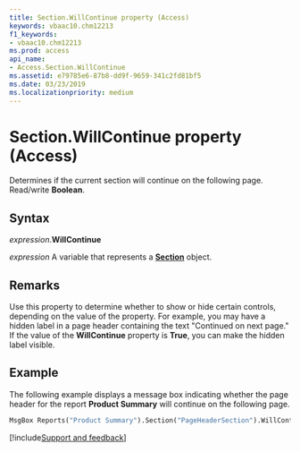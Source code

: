 ```yaml
---
title: Section.WillContinue property (Access)
keywords: vbaac10.chm12213
f1_keywords:
- vbaac10.chm12213
ms.prod: access
api_name:
- Access.Section.WillContinue
ms.assetid: e79785e6-87b8-dd9f-9659-341c2fd81bf5
ms.date: 03/23/2019
ms.localizationpriority: medium
---
```



# Section.WillContinue property (Access)

Determines if the current section will continue on the following page. Read/write **Boolean**.


## Syntax

_expression_.**WillContinue**

_expression_ A variable that represents a **[Section](Access.Section.md)** object.


## Remarks

Use this property to determine whether to show or hide certain controls, depending on the value of the property. For example, you may have a hidden label in a page header containing the text "Continued on next page." If the value of the **WillContinue** property is **True**, you can make the hidden label visible.


## Example

The following example displays a message box indicating whether the page header for the report **Product Summary** will continue on the following page.

```vb
MsgBox Reports("Product Summary").Section("PageHeaderSection").WillContinue
```



[!include[Support and feedback](~/includes/feedback-boilerplate.md)]